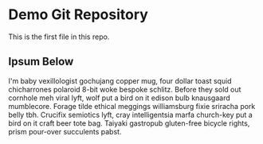 # Demo Git Repository

This is the first file in this repo.

## Ipsum Below

I'm baby vexillologist gochujang copper mug, four dollar toast squid chicharrones polaroid 8-bit woke bespoke schlitz. Before they sold out cornhole meh viral lyft, wolf put a bird on it edison bulb knausgaard mumblecore. Forage tilde ethical meggings williamsburg fixie sriracha pork belly tbh. Crucifix semiotics lyft, cray intelligentsia marfa church-key put a bird on it craft beer tote bag. Taiyaki gastropub gluten-free bicycle rights, prism pour-over succulents pabst.